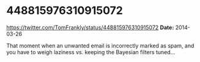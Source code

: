# 448815976310915072
https://twitter.com/TomFrankly/status/448815976310915072
**Date:** 2014-03-26

That moment when an unwanted email is incorrectly marked as spam, and you have to weigh laziness vs. keeping the Bayesian filters tuned…
